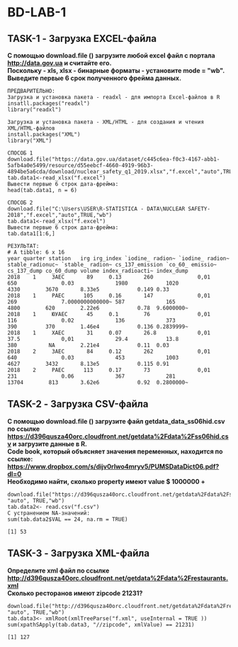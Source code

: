 # **BD-LAB-1**

## **TASK-1** - Загрузка EXCEL-файла
**С помощью download.file () загрузите любой excel файл с портала 
http://data.gov.ua 
и 
считайте его.                                                                                                                               
Поскольку - xls, xlsx - бинарные форматы - установите mode = "wb".                                                                         
Выведите первые 6 срок полученного фрейма данных.** 

```
ПРЕДВАРИТЕЛЬНО:
Загрузка и установка пакета - readxl - для импорта Excel-файлов в R
insatll.packages("readxl")
library("readxl")

Загрузка и установка пакета - XML/HTML - для создания и чтения XML/HTML-файлов
install.packages("XML")
library("XML")
```
```
СПОСОБ 1
download.file("https://data.gov.ua/dataset/c445c6ea-f0c3-4167-abb1-5afb4a0e5499/resource/d55eebcf-4660-4919-96b3-4894be5a6cda/download/nuclear_safety_q1_2019.xlsx","f.excel","auto",TRUE,"wb")
tab.data1<-read_xlsx("f.excel")
Вывести первые 6 строк дата-фрейма:
head(tab.data1, n = 6)
```
```
СПОСОБ 2
download.file("C:\Users\USER\R-STATISTICA - DATA\NUCLEAR SAFETY-2018","f.excel","auto",TRUE,"wb")
tab.data1<-read_xlsx("f.excel")
Вывести первые 6 строк дата-фрейма:
tab.data1[1:6,]
```

```
РЕЗУЛЬТАТ:
# A tibble: 6 x 16
year quarter station   irg irg_index `iodine_ radion~ `iodine_ radion~ stable_radionuc~ `stable_ radion~ cs_137_emission `co_60_ emissio~ cs_137_dump co_60_dump volume index_radioacti~ index_dump
2018    1     ЗАЕС       89     0.13       260              0,01             650              0.03             1980            1020                    4330        3670       8.33e5            0.149 0.33      
2018    1     РАЕС      105     0.16       147              0,01             269              7.0000000000000~ 587             165                      4800        620        2.22e6            0.78  9.6000000~
2018    1     ЮУАЕС      45     0.1        76               0,01             116              0.02             136             373                      390         370        1.46e4            0.136 0.2839999~
2018    1     ХАЕС       31     0.07       26.8             0,01             37.5             0,01             29.4            13.8                    380          NA        2.21e4            0.11  0.03      
2018    2     ЗАЕС       84     0.12       262              0,01             640              0.03             453             1003                    4627        3432       8.13e5            0.115 0.91      
2018    2     РАЕС      113     0.17       73               0,01             231              0.06             367             281                      13704        813       3.62e6            0.92  0.2800000~
```


## **TASK-2** - Загрузка CSV-файла
**С помощью download.file () загрузите файл getdata_data_ss06hid.csv по ссылке
https://d396qusza40orc.cloudfront.net/getdata%2Fdata%2Fss06hid.csv и
загрузите данные в R.                                                                                                                   
Code book, который объясняет значения переменных, находится по ссылке:
https://www.dropbox.com/s/dijv0rlwo4mryv5/PUMSDataDict06.pdf?dl=0                                                                       
Необходимо найти, сколько property имеют value $ 1000000 +**

```
download.file("https://d396qusza40orc.cloudfront.net/getdata%2Fdata%2Fss06hid.csv","f.csv", "auto", TRUE,"wb")
tab.data2<- read.csv("f.csv")
С устранением NA-значений:
sum(tab.data2$VAL == 24, na.rm = TRUE)
```
```
[1] 53
```

## **TASK-3** - Загрузка XML-файла
**Определите xml файл по ссылке
http://d396qusza40orc.cloudfront.net/getdata%2Fdata%2Frestaurants.xml                                                                   
Сколько ресторанов имеют zipcode 21231?**

```
download.file("http://d396qusza40orc.cloudfront.net/getdata%2Fdata%2Frestaurants.xml","f.xml", "auto", TRUE,"wb")
tab.data3<- xmlRoot(xmlTreeParse("f.xml", useInternal = TRUE ))
sum(xpathSApply(tab.data3, "//zipcode", xmlValue) == 21231) 
```
```
[1] 127
```
